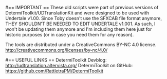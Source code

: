 #== IMPORTANT ==
These old scripts were part of previous versions of DetermiToolkit/UDTranslationKit and were designed to be used with Undertale
v1.00. Since Toby doesn't use the SFXCAB file format anymore, THEY SHOULDN'T BE NEEDED TO EDIT UNDERTALE v1.001.
As such, I won't be updating them anymore and I'm including them here just for historic purposes (or in case you need them
for any reason).

The tools are distributed under a CreativeCommons BY-NC 4.0 license.
http://creativecommons.org/licenses/by-nc/4.0/

#== USEFUL LINKS ==
DetermiToolkit Devblog: http://udtranslation.altervista.org/
DetermiToolkit on GitHub: https://github.com/RattletraPM/DetermiToolkit
